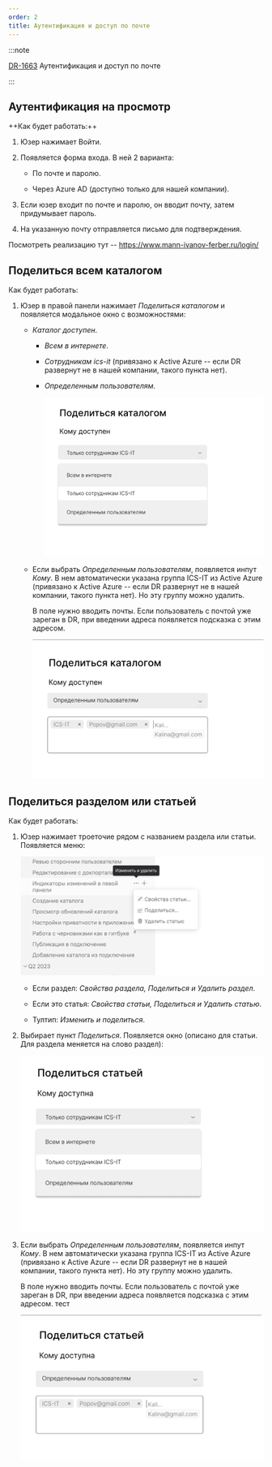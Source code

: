 ```yaml
---
order: 2
title: Аутентификация и доступ по почте
---
```


:::note 

[DR-1663](https://support.ics-it.ru/issue/DR-1663) Аутентификация и доступ по почте

:::

## Аутентификация на просмотр

++Как будет работать:++

1. Юзер нажимает Войти.

2. Появляется форма входа. В ней 2 варианта:

   -  По почте и паролю.

   -  Через Azure AD (доступно только для нашей компании).

3. Если юзер входит по почте и паролю, он вводит почту, затем придумывает пароль.

4. На указанную почту отправляется письмо для подтверждения.

Посмотреть реализацию тут -- <https://www.mann-ivanov-ferber.ru/login/>

## Поделиться всем каталогом

Как будет работать:

1. Юзер в правой панели нажимает *Поделиться каталогом* и появляется модальное окно с возможностями:

   -  *Каталог доступен*.

      -  *Всем в интернете*.

      -  *Сотрудникам ics-it* (привязано к Active Azure -- если DR развернут не в нашей компании, такого пункта нет).

      -  *Определенным пользователям*.

         ![](./../../Q2/auth_0.png)

   -  Если выбрать *Определенным пользователям*, появляется инпут *Кому*. В нем автоматически указана группа ICS-IT из Active Azure (привязано к Active Azure -- если DR развернут не в нашей компании, такого пункта нет). Но эту группу можно удалить.

      В поле нужно вводить почты. Если пользователь с почтой уже зареган в DR, при введении адреса появляется подсказка с этим адресом.

      ![](./../../Q2/auth_1.png)

## Поделиться разделом или статьей

Как будет работать:

1. Юзер нажимает троеточие рядом с названием раздела или статьи. Появляется меню:

   ![](./../../Q2/auth_2.png)

   -  Если раздел: *Свойства раздела, Поделиться и Удалить раздел*.

   -  Если это статья: *Свойства статьи, Поделиться и Удалить статью*.

   -  Тултип: *Изменить и поделиться*.

2. Выбирает пункт *Поделиться*. Появляется окно (описано для статьи. Для раздела меняется на слово раздел):

   ![](./../../Q2/auth_3.png)

3. Если выбрать *Определенным пользователям*, появляется инпут *Кому*. В нем автоматически указана группа ICS-IT из Active Azure (привязано к Active Azure -- если DR развернут не в нашей компании, такого пункта нет). Но эту группу можно удалить.

   В поле нужно вводить почты. Если пользователь с почтой уже зареган в DR, при введении адреса появляется подсказка с этим адресом. тест

   ![](./../../Q2/auth_4.png)